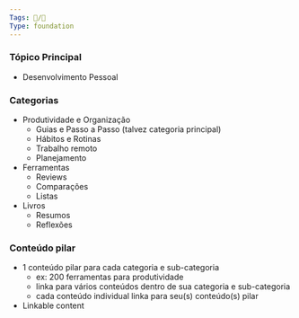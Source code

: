 ```yaml
---
Tags: 🐧/🌿
Type: foundation
---
```


### Tópico Principal
- Desenvolvimento Pessoal

### Categorias
- Produtividade e Organização
	- Guias e Passo a Passo (talvez categoria principal)
	- Hábitos e Rotinas
	- Trabalho remoto
	- Planejamento
- Ferramentas
	- Reviews
	- Comparações
	- Listas
- Livros
	- Resumos
	- Reflexões

### Conteúdo pilar
- 1 conteúdo pilar para cada categoria e sub-categoria
	- ex: 200 ferramentas para produtividade
	- linka para vários conteúdos dentro de sua categoria e sub-categoria
	- cada conteúdo individual linka para seu(s) conteúdo(s) pilar
- Linkable content